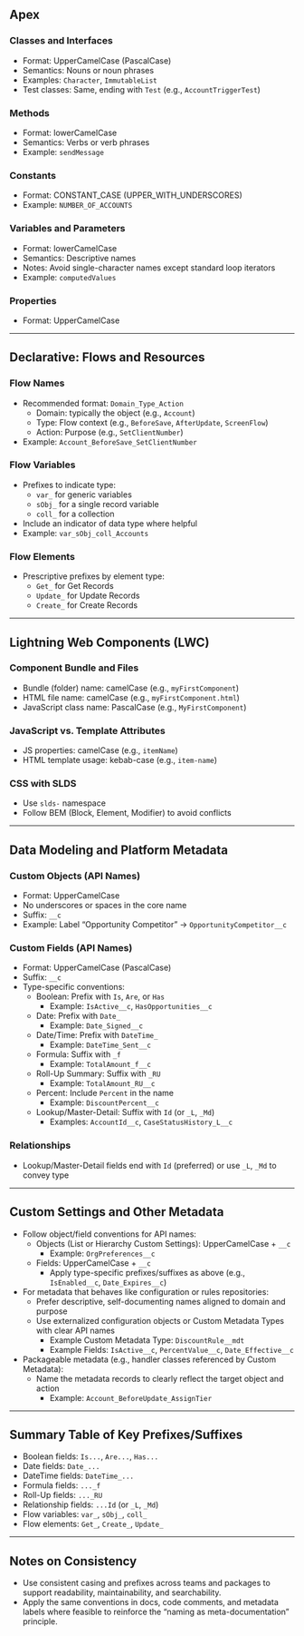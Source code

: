 ## Apex

### Classes and Interfaces
- Format: UpperCamelCase (PascalCase)
- Semantics: Nouns or noun phrases
- Examples: `Character`, `ImmutableList`
- Test classes: Same, ending with `Test` (e.g., `AccountTriggerTest`)

### Methods
- Format: lowerCamelCase
- Semantics: Verbs or verb phrases
- Example: `sendMessage`

### Constants
- Format: CONSTANT_CASE (UPPER_WITH_UNDERSCORES)
- Example: `NUMBER_OF_ACCOUNTS`

### Variables and Parameters
- Format: lowerCamelCase
- Semantics: Descriptive names
- Notes: Avoid single-character names except standard loop iterators
- Example: `computedValues`

### Properties
- Format: UpperCamelCase

---

## Declarative: Flows and Resources

### Flow Names
- Recommended format: `Domain_Type_Action`
  - Domain: typically the object (e.g., `Account`)
  - Type: Flow context (e.g., `BeforeSave`, `AfterUpdate`, `ScreenFlow`)
  - Action: Purpose (e.g., `SetClientNumber`)
- Example: `Account_BeforeSave_SetClientNumber`

### Flow Variables
- Prefixes to indicate type:
  - `var_` for generic variables
  - `sObj_` for a single record variable
  - `coll_` for a collection
- Include an indicator of data type where helpful
- Example: `var_sObj_coll_Accounts`

### Flow Elements
- Prescriptive prefixes by element type:
  - `Get_` for Get Records
  - `Update_` for Update Records
  - `Create_` for Create Records

---

## Lightning Web Components (LWC)

### Component Bundle and Files
- Bundle (folder) name: camelCase (e.g., `myFirstComponent`)
- HTML file name: camelCase (e.g., `myFirstComponent.html`)
- JavaScript class name: PascalCase (e.g., `MyFirstComponent`)

### JavaScript vs. Template Attributes
- JS properties: camelCase (e.g., `itemName`)
- HTML template usage: kebab-case (e.g., `item-name`)

### CSS with SLDS
- Use `slds-` namespace
- Follow BEM (Block, Element, Modifier) to avoid conflicts

---

## Data Modeling and Platform Metadata

### Custom Objects (API Names)
- Format: UpperCamelCase
- No underscores or spaces in the core name
- Suffix: `__c`
- Example: Label “Opportunity Competitor” → `OpportunityCompetitor__c`

### Custom Fields (API Names)
- Format: UpperCamelCase (PascalCase)
- Suffix: `__c`
- Type-specific conventions:
  - Boolean: Prefix with `Is`, `Are`, or `Has`
    - Example: `IsActive__c`, `HasOpportunities__c`
  - Date: Prefix with `Date_`
    - Example: `Date_Signed__c`
  - Date/Time: Prefix with `DateTime_`
    - Example: `DateTime_Sent__c`
  - Formula: Suffix with `_f`
    - Example: `TotalAmount_f__c`
  - Roll-Up Summary: Suffix with `_RU`
    - Example: `TotalAmount_RU__c`
  - Percent: Include `Percent` in the name
    - Example: `DiscountPercent__c`
  - Lookup/Master-Detail: Suffix with `Id` (or `_L`, `_Md`)
    - Examples: `AccountId__c`, `CaseStatusHistory_L__c`

### Relationships
- Lookup/Master-Detail fields end with `Id` (preferred) or use `_L`, `_Md` to convey type

---

## Custom Settings and Other Metadata

- Follow object/field conventions for API names:
  - Objects (List or Hierarchy Custom Settings): UpperCamelCase + `__c`
    - Example: `OrgPreferences__c`
  - Fields: UpperCamelCase + `__c`
    - Apply type-specific prefixes/suffixes as above (e.g., `IsEnabled__c`, `Date_Expires__c`)
- For metadata that behaves like configuration or rules repositories:
  - Prefer descriptive, self-documenting names aligned to domain and purpose
  - Use externalized configuration objects or Custom Metadata Types with clear API names
    - Example Custom Metadata Type: `DiscountRule__mdt`
    - Example Fields: `IsActive__c`, `PercentValue__c`, `Date_Effective__c`
- Packageable metadata (e.g., handler classes referenced by Custom Metadata):
  - Name the metadata records to clearly reflect the target object and action
    - Example: `Account_BeforeUpdate_AssignTier`

---

## Summary Table of Key Prefixes/Suffixes

- Boolean fields: `Is...`, `Are...`, `Has...`
- Date fields: `Date_...`
- DateTime fields: `DateTime_...`
- Formula fields: `..._f`
- Roll-Up fields: `..._RU`
- Relationship fields: `...Id` (or `_L`, `_Md`)
- Flow variables: `var_`, `sObj_`, `coll_`
- Flow elements: `Get_`, `Create_`, `Update_`

---

## Notes on Consistency

- Use consistent casing and prefixes across teams and packages to support readability,
  maintainability, and searchability.
- Apply the same conventions in docs, code comments, and metadata labels where feasible
  to reinforce the “naming as meta-documentation” principle.
